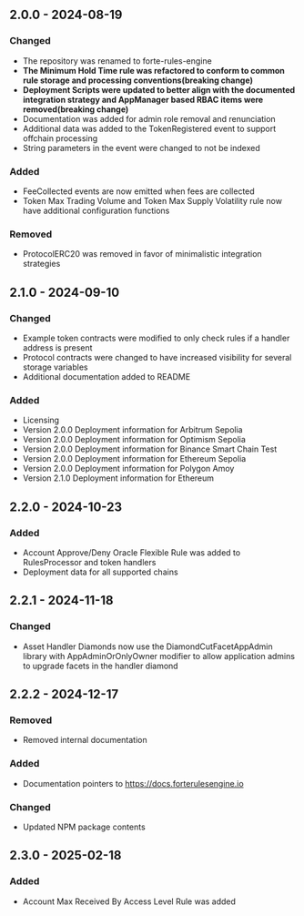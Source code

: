 ## 2.0.0 - 2024-08-19

### Changed
- The repository was renamed to forte-rules-engine
- **The Minimum Hold Time rule was refactored to conform to common rule storage and processing conventions(breaking change)**
- **Deployment Scripts were updated to better align with the documented integration strategy and AppManager based RBAC items were removed(breaking change)**
- Documentation was added for admin role removal and renunciation
- Additional data was added to the TokenRegistered event to support offchain processing
- String parameters in the event were changed to not be indexed

### Added
- FeeCollected events are now emitted when fees are collected
- Token Max Trading Volume and Token Max Supply Volatility rule now have additional configuration functions

### Removed
- ProtocolERC20 was removed in favor of minimalistic integration strategies

## 2.1.0 - 2024-09-10

### Changed
- Example token contracts were modified to only check rules if a handler address is present
- Protocol contracts were changed to have increased visibility for several storage variables
- Additional documentation added to README

### Added
- Licensing
- Version 2.0.0 Deployment information for Arbitrum Sepolia
- Version 2.0.0 Deployment information for Optimism Sepolia
- Version 2.0.0 Deployment information for Binance Smart Chain Test
- Version 2.0.0 Deployment information for Ethereum Sepolia
- Version 2.0.0 Deployment information for Polygon Amoy
- Version 2.1.0 Deployment information for Ethereum 

## 2.2.0 - 2024-10-23

### Added
- Account Approve/Deny Oracle Flexible Rule was added to RulesProcessor and token handlers
- Deployment data for all supported chains

## 2.2.1 - 2024-11-18 

### Changed 
- Asset Handler Diamonds now use the DiamondCutFacetAppAdmin library with AppAdminOrOnlyOwner modifier to allow application admins to upgrade facets in the handler diamond 

## 2.2.2 - 2024-12-17

### Removed 
- Removed internal documentation 

### Added 
- Documentation pointers to https://docs.forterulesengine.io

### Changed 
- Updated NPM package contents

## 2.3.0 - 2025-02-18

### Added 
- Account Max Received By Access Level Rule was added 


